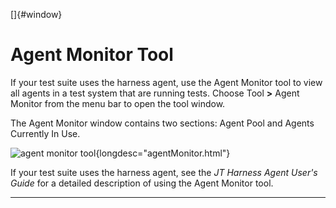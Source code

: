 
[]{#window}

# Agent Monitor Tool

If your test suite uses the harness agent, use the Agent Monitor tool to view all agents in a test
system that are running tests. Choose Tool **\>** Agent Monitor from the menu bar to open the tool
window.

The Agent Monitor window contains two sections: Agent Pool and Agents Currently In Use.

![agent monitor tool](../../images/JT4agentMonitor.gif){longdesc="agentMonitor.html"}

If your test suite uses the harness agent, see the *JT Harness Agent User\'s Guide* for a detailed
description of using the Agent Monitor tool.

----------------------------------------------------------------------------------------------------


